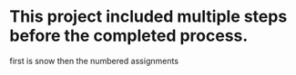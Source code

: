 # This project included multiple steps before the completed process. 

first is snow then the numbered assignments
